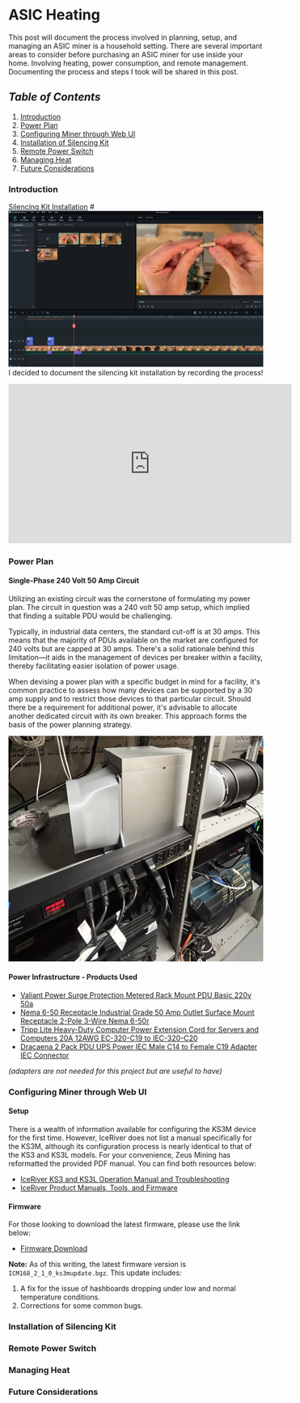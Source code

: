 # ASIC Heating 
This post will document the process involved in planning, setup, and managing an ASIC miner is a household setting. There are several important areas to consider before purchasing an ASIC miner for use inside your home. Involving heating, power consumption, and remote management. Documenting the process and steps I took will be shared in this post.

## *Table of Contents*
1. [Introduction](#introduction)
2. [Power Plan](#power-plan)
3. [Configuring Miner through Web UI](#configuring-miner-through-web-ui)
4. [Installation of Silencing Kit](#installation-of-silencing-kit)
5. [Remote Power Switch](#remote-power-switch)
6. [Managing Heat](#managing-heat)
7. [Future Considerations](#future-considerations)

### Introduction 
[Silencing Kit Installation](https://youtu.be/tIneY9daxnw?si=ualFuQoHbqlXtb2A)
#![Thumbnail](introduction.jpg)
I decided to document the silencing kit installation by recording the process!
<iframe width="560" height="315" src="https://www.youtube.com/embed/tIneY9daxnw?si=xXTt_P2DcuZ7qO-y" title="YouTube video player" frameborder="0" allow="accelerometer; autoplay; clipboard-write; encrypted-media; gyroscope; picture-in-picture; web-share" allowfullscreen></iframe>

### Power Plan

#### Single-Phase 240 Volt 50 Amp Circuit

Utilizing an existing circuit was the cornerstone of formulating my power plan. The circuit in question was a 240 volt 50 amp setup, which implied that finding a suitable PDU would be challenging.

Typically, in industrial data centers, the standard cut-off is at 30 amps. This means that the majority of PDUs available on the market are configured for 240 volts but are capped at 30 amps. There's a solid rationale behind this limitation—it aids in the management of devices per breaker within a facility, thereby facilitating easier isolation of power usage.

When devising a power plan with a specific budget in mind for a facility, it's common practice to assess how many devices can be supported by a 30 amp supply and to restrict those devices to that particular circuit. Should there be a requirement for additional power, it's advisable to allocate another dedicated circuit with its own breaker. This approach forms the basis of the power planning strategy.

![PDU Picture](pdu.jpg)

#### Power Infrastructure - Products Used 

- <a target="_blank" href="https://www.amazon.com/gp/product/B0BFFB458M/ref=ppx_yo_dt_b_search_asin_title?ie=UTF8&amp;psc=1&_encoding=UTF8&tag=codypaternost-20&linkCode=ur2&linkId=a9ddd6b402e715f57bfcf0a9944ea4bb&camp=1789&creative=9325">Valiant Power Surge Protection Metered Rack Mount PDU Basic 220v 50a</a>
- <a target="_blank" href="https://www.amazon.com/EDYCARX-Receptacle-Industrial-Outlet-Surface/dp/B0C4FHQ4NL/ref=sr_1_7?crid=UL1FDQDQ3YIA&amp;keywords=L6-50r%252Bblack&amp;qid=1707014530&amp;sprefix=l6-50r%252Bblac%252Caps%252C115&amp;sr=8-7&amp;th=1&_encoding=UTF8&tag=codypaternost-20&linkCode=ur2&linkId=7a11142179905bebf9f17cca03b8f360&camp=1789&creative=9325">Nema 6-50 Receptacle Industrial Grade 50 Amp Outlet Surface Mount Receptacle 2-Pole 3-Wire Nema 6-50r</a>
- <a target="_blank" href="https://www.amazon.com/gp/product/B001348EDC/ref=ppx_yo_dt_b_search_asin_title?ie=UTF8&amp;th=1https://www.amazon.com/gp/product/B001348EDC/ref=ppx_yo_dt_b_search_asin_title?ie=UTF8&amp;th=1&_encoding=UTF8&tag=codypaternost-20&linkCode=ur2&linkId=7b1e9fae45399d10a7095922959ec344&camp=1789&creative=9325">Tripp Lite Heavy-Duty Computer Power Extension Cord for Servers and Computers 20A 12AWG EC-320-C19 to IEC-320-C20</a>
- <a target="_blank" href="https://www.amazon.com/gp/product/B09R6JM1VC/ref=ppx_yo_dt_b_search_asin_title?ie=UTF8&amp;th=1&_encoding=UTF8&tag=codypaternost-20&linkCode=ur2&linkId=f00c7d69d2cd5068fea4916b72d2f3bc&camp=1789&creative=9325">Dracaena 2 Pack PDU UPS Power IEC Male C14 to Female C19 Adapter IEC Connector </a>

*(adapters are not needed for this project but are useful to have)*
### Configuring Miner through Web UI

#### Setup

There is a wealth of information available for configuring the KS3M device for the first time. However, IceRiver does not list a manual specifically for the KS3M, although its configuration process is nearly identical to that of the KS3 and KS3L models. For your convenience, Zeus Mining has reformatted the provided PDF manual. You can find both resources below:

- [IceRiver KS3 and KS3L Operation Manual and Troubleshooting](https://www.zeusbtc.com/articles/information/4718-iceriver-ks3-ks3l-operation-manual-and-troubleshooting)
- [IceRiver Product Manuals, Tools, and Firmware](https://www.iceriver.io/tutorial/)

#### Firmware

For those looking to download the latest firmware, please use the link below:

- [Firmware Download](https://www.iceriver.io/firmware-download/)

**Note:** As of this writing, the latest firmware version is `ICM168_2_1_0_ks3mupdate.bgz`. This update includes:

1. A fix for the issue of hashboards dropping under low and normal temperature conditions.
2. Corrections for some common bugs.


### Installation of Silencing Kit

### Remote Power Switch

### Managing Heat

### Future Considerations